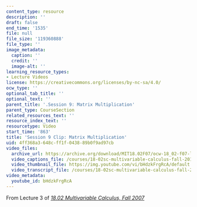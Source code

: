 ```yaml
---
content_type: resource
description: ''
draft: false
end_time: '1535'
file: null
file_size: '119360888'
file_type: ''
image_metadata:
  caption: ''
  credit: ''
  image-alt: ''
learning_resource_types:
- Lecture Videos
license: https://creativecommons.org/licenses/by-nc-sa/4.0/
ocw_type: ''
optional_tab_title: ''
optional_text: ''
parent_title: '.Session 9: Matrix Multiplication'
parent_type: CourseSection
related_resources_text: ''
resource_index_text: ''
resourcetype: Video
start_time: '863'
title: 'Session 9 Clip: Matrix Multiplication'
uid: 4ff368a3-648c-ff1f-0438-89b0f9ad97cb
video_files:
  archive_url: https://archive.org/download/MIT18.02F07/ocw-18_02-f07-lec03_300k.mp4
  video_captions_file: /courses/18-02sc-multivariable-calculus-fall-2010/bHdzkFrgRcA_captions.vtt
  video_thumbnail_file: https://img.youtube.com/vi/bHdzkFrgRcA/default.jpg
  video_transcript_file: /courses/18-02sc-multivariable-calculus-fall-2010/bHdzkFrgRcA_transcript.pdf
video_metadata:
  youtube_id: bHdzkFrgRcA
---
```

From Lecture 3 of [_18.02 Multivariable Calculus, Fall 2007_](/courses/18-02-multivariable-calculus-fall-2007/video_galleries/video-lectures)